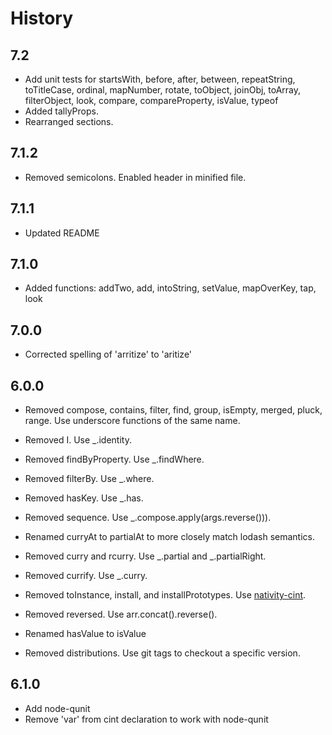 # History

## 7.2
- Add unit tests for startsWith, before, after, between, repeatString, toTitleCase, ordinal, mapNumber, rotate, toObject, joinObj, toArray, filterObject, look, compare, compareProperty, isValue, typeof
- Added tallyProps.
- Rearranged sections.

## 7.1.2
- Removed semicolons. Enabled header in minified file.

## 7.1.1
- Updated README

## 7.1.0
- Added functions: addTwo, add, intoString, setValue, mapOverKey, tap, look

## 7.0.0
- Corrected spelling of 'arritize' to 'aritize'

## 6.0.0
- Removed compose, contains, filter, find, group, isEmpty, merged, pluck, range. Use underscore functions of the same name.
- Removed I. Use _.identity.
- Removed findByProperty. Use _.findWhere.
- Removed filterBy. Use _.where.
- Removed hasKey. Use _.has.
- Removed sequence. Use _.compose.apply(args.reverse())).
- Renamed curryAt to partialAt to more closely match lodash semantics.
- Removed curry and rcurry. Use _.partial and _.partialRight.
- Removed currify. Use _.curry.
- Removed toInstance, install, and installPrototypes. Use [nativity-cint](https://github.com/metaraine/nativity-cint).
- Removed reversed. Use arr.concat().reverse().
- Renamed hasValue to isValue

- Removed distributions. Use git tags to checkout a specific version.

## 6.1.0
- Add node-qunit
- Remove 'var' from cint declaration to work with node-qunit
